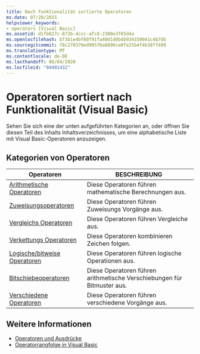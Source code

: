 ```yaml
---
title: Nach Funktionalität sortierte Operatoren
ms.date: 07/20/2015
helpviewer_keywords:
- operators [Visual Basic]
ms.assetid: d1fb027c-872b-4ccc-afc8-2380e3f65d4a
ms.openlocfilehash: bf3b1e4bf60f91fa40d1d0bdb934150041c4b7db
ms.sourcegitcommit: f8c270376ed905f6a8896ce0fe25b4f4b38ff498
ms.translationtype: MT
ms.contentlocale: de-DE
ms.lasthandoff: 06/04/2020
ms.locfileid: "84401432"
---
```

# <a name="operators-listed-by-functionality-visual-basic"></a>Operatoren sortiert nach Funktionalität (Visual Basic)
Sehen Sie sich eine der unten aufgeführten Kategorien an, oder öffnen Sie diesen Teil des Inhalts Inhaltsverzeichnisses, um eine alphabetische Liste mit Visual Basic-Operatoren anzuzeigen.  
  
## <a name="categories-of-operators"></a>Kategorien von Operatoren  
  
|Operatoren|BESCHREIBUNG|  
|---------------|-----------------|  
|[Arithmetische Operatoren](arithmetic-operators.md)|Diese Operatoren führen mathematische Berechnungen aus.|  
|[Zuweisungsoperatoren](assignment-operators.md)|Diese Operatoren führen Zuweisungs Vorgänge aus.|  
|[Vergleichs Operatoren](comparison-operators.md)|Diese Operatoren führen Vergleiche aus.|  
|[Verkettungs Operatoren](concatenation-operators.md)|Diese Operatoren kombinieren Zeichen folgen.|  
|[Logische/bitweise Operatoren](logical-bitwise-operators.md)|Diese Operatoren führen logische Operationen aus.|  
|[Bitschiebeoperatoren](bit-shift-operators.md)|Diese Operatoren führen arithmetische Verschiebungen für Bitmuster aus.|  
|[Verschiedene Operatoren](miscellaneous-operators.md)|Diese Operatoren führen verschiedene Vorgänge aus.|  
  
## <a name="see-also"></a>Weitere Informationen

- [Operatoren und Ausdrücke](../../programming-guide/language-features/operators-and-expressions/index.md)
- [Operatorrangfolge in Visual Basic](operator-precedence.md)
